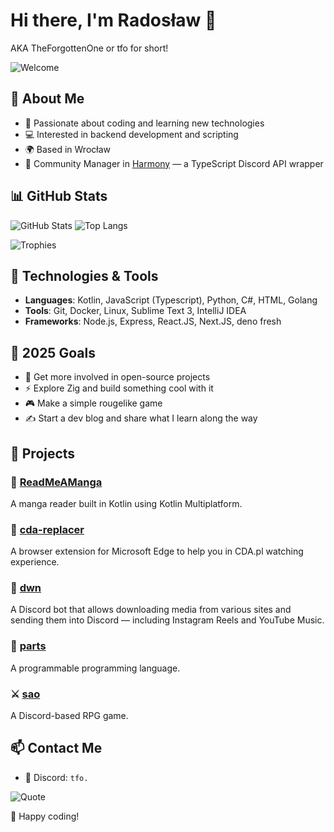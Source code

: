 # Hi there, I'm Radosław 👋
AKA TheForgottenOne or tfo for short!

![Welcome](https://readme-typing-svg.demolab.com?font=Fira+Code&weight=500&size=24&pause=1000&color=F75C7E&width=435&lines=I+just+do+stuff+sometimes.;Backend+Enthusiast+%F0%9F%92%BB;Lover+of+clean+code+%F0%9F%94%A7)

## 🚀 About Me
- 🎯 Passionate about coding and learning new technologies
- 💻 Interested in backend development and scripting
- 🌍 Based in Wrocław
- 👥 Community Manager in [Harmony](https://github.com/harmonyland/harmony) — a TypeScript Discord API wrapper

## 📊 GitHub Stats
![GitHub Stats](https://github-readme-stats.vercel.app/api?username=tfo-dot&show_icons=true&theme=radical)
![Top Langs](https://github-readme-stats.vercel.app/api/top-langs/?username=tfo-dot&layout=compact&theme=radical)

![Trophies](https://github-profile-trophy.vercel.app/?username=tfo-dot&theme=radical&margin-w=15&no-frame=true)

## 🔧 Technologies & Tools
- **Languages**: Kotlin, JavaScript (Typescript), Python, C#, HTML, Golang
- **Tools**: Git, Docker, Linux, Sublime Text 3, IntelliJ IDEA
- **Frameworks**: Node.js, Express, React.JS, Next.JS, deno fresh

## 🎯 2025 Goals
- 🤝 Get more involved in open-source projects
- ⚡ Explore Zig and build something cool with it
- 🎮 Make a simple rougelike game
- ✍️ Start a dev blog and share what I learn along the way

## 📂 Projects
### 📖 [ReadMeAManga](https://github.com/tfo-dot/ReadMeAManga)
A manga reader built in Kotlin using Kotlin Multiplatform.

### 🧩 [cda-replacer](https://github.com/tfo-dot/cda-replacer)
A browser extension for Microsoft Edge to help you in CDA.pl watching experience.

### 🤖 [dwn](https://github.com/tfo-dot/dwn)
A Discord bot that allows downloading media from various sites and sending them into Discord — including Instagram Reels and YouTube Music.

### 🔣 [parts](https://github.com/tfo-dot/parts)
A programmable programming language.

### ⚔️ [sao](https://github.com/tfo-dot/sao)
A Discord-based RPG game.

## 📫 Contact Me
- 💬 Discord: `tfo.`

![Quote](https://quotes-github-readme.vercel.app/api?type=horizontal&theme=radical)

🚀 Happy coding!
